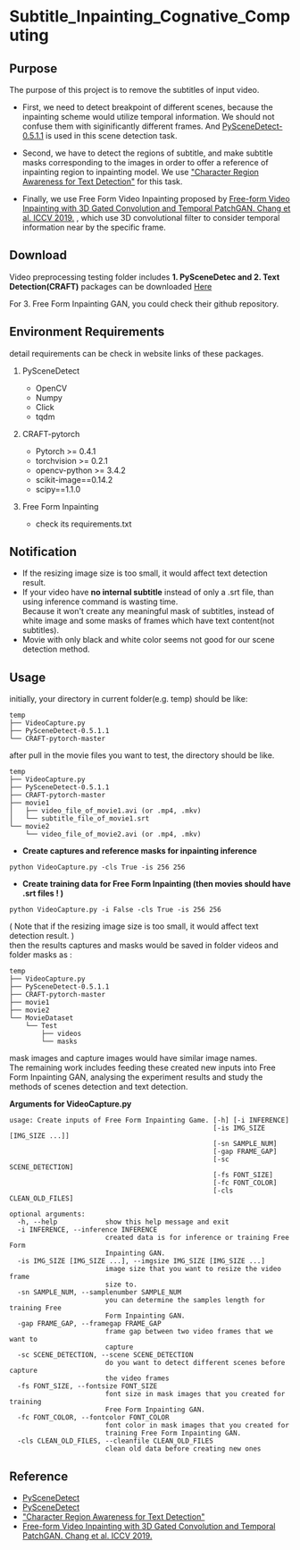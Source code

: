 # Subtitle_Inpainting_Cognative_Computing

## Purpose  
The purpose of this project is to remove the subtitles of input video.  

- First, we need to detect breakpoint of different scenes, because the inpainting scheme would utilize temporal information. We should not confuse them with siginificantly different frames. And [PySceneDetect-0.5.1.1](https://github.com/Breakthrough/PySceneDetect/) is used in this scene detection task.  

- Second, we have to detect the regions of subtitle, and make subtitle masks corresponding to the images in order to offer a reference of inpainting region to inpainting model. We use ["Character Region Awareness for Text Detection"](https://github.com/clovaai/CRAFT-pytorch) for this task.


- Finally, we use Free Form Video Inpainting proposed by [Free-form Video Inpainting with 3D Gated Convolution and Temporal PatchGAN. Chang et al. ICCV 2019.](https://github.com/amjltc295/Free-Form-Video-Inpainting) , which use 3D convolutional filter to consider temporal information near by the specific frame.  

## Download
Video preprocessing testing folder includes **1. PySceneDetec and 2. Text Detection(CRAFT)** packages can be downloaded [Here](https://drive.google.com/open?id=1ln3P9sjMEAL9o6Aanm46poLW6qPID8yO)  
  
For 3. Free Form Inpainting GAN, you could check their github repository.

## Environment Requirements  
detail requirements can be check in website links of these packages.  
1. PySceneDetect
    - OpenCV
    - Numpy
    - Click
    - tqdm

2.  CRAFT-pytorch
    - Pytorch >= 0.4.1
    - torchvision >= 0.2.1
    - opencv-python >= 3.4.2
    - scikit-image==0.14.2
    - scipy==1.1.0
3.  Free Form Inpainting
    - check its requirements.txt  
## Notification  
- If the resizing image size is too small, it would affect text detection result.  
- If your video have **no internal subtitle** instead of only a .srt file, than using inference command is wasting time.  
Because it won't create any meaningful mask of subtitles, instead of white image and some masks of frames which have text content(not subtitles).  
- Movie with only black and white color seems not good for our scene detection method.  

## Usage

initially, your directory in current folder(e.g. temp) should be like:  
```
temp
├── VideoCapture.py
├── PySceneDetect-0.5.1.1
└── CRAFT-pytorch-master
```

after pull in the movie files you want to test, the directory should be like.  

```
temp
├── VideoCapture.py
├── PySceneDetect-0.5.1.1
├── CRAFT-pytorch-master
├── movie1
│   ├── video_file_of_movie1.avi (or .mp4, .mkv)
│   └── subtitle_file_of_movie1.srt
└── movie2
    └── video_file_of_movie2.avi (or .mp4, .mkv)
```

- **Create captures and reference masks for inpainting inference**
```
python VideoCapture.py -cls True -is 256 256
```
- **Create training data for Free Form Inpainting (then movies should have .srt files ! )**
```
python VideoCapture.py -i False -cls True -is 256 256
```
( Note that if the resizing image size is too small, it would affect text detection result. )  
then the results captures and masks would be saved in folder videos and folder masks as :  
```
temp
├── VideoCapture.py
├── PySceneDetect-0.5.1.1
├── CRAFT-pytorch-master
├── movie1
├── movie2
└── MovieDataset
    └── Test
        ├── videos
        └── masks
```
mask images and capture images would have similar image names.  
The remaining work includes feeding these created new inputs into Free Form Inpainting GAN, analysing the experiment results and study the methods of scenes detection and text detection.  


**Arguments for VideoCapture.py**
```
usage: Create inputs of Free Form Inpainting Game. [-h] [-i INFERENCE]
                                                   [-is IMG_SIZE [IMG_SIZE ...]]
                                                   [-sn SAMPLE_NUM]
                                                   [-gap FRAME_GAP]
                                                   [-sc SCENE_DETECTION]
                                                   [-fs FONT_SIZE]
                                                   [-fc FONT_COLOR]
                                                   [-cls CLEAN_OLD_FILES]

optional arguments:
  -h, --help            show this help message and exit
  -i INFERENCE, --inference INFERENCE
                        created data is for inference or training Free Form
                        Inpainting GAN.
  -is IMG_SIZE [IMG_SIZE ...], --imgsize IMG_SIZE [IMG_SIZE ...]
                        image size that you want to resize the video frame
                        size to.
  -sn SAMPLE_NUM, --samplenumber SAMPLE_NUM
                        you can determine the samples length for training Free
                        Form Inpainting GAN.
  -gap FRAME_GAP, --framegap FRAME_GAP
                        frame gap between two video frames that we want to
                        capture
  -sc SCENE_DETECTION, --scene SCENE_DETECTION
                        do you want to detect different scenes before capture
                        the video frames
  -fs FONT_SIZE, --fontsize FONT_SIZE
                        font size in mask images that you created for training
                        Free Form Inpainting GAN.
  -fc FONT_COLOR, --fontcolor FONT_COLOR
                        font color in mask images that you created for
                        training Free Form Inpainting GAN.
  -cls CLEAN_OLD_FILES, --cleanfile CLEAN_OLD_FILES
                        clean old data before creating new ones
```




## Reference
- [PySceneDetect](https://github.com/Breakthrough/PySceneDetect/)
- [PySceneDetect](https://pyscenedetect.readthedocs.io/en/latest/changelog/)
- ["Character Region Awareness for Text Detection"](https://github.com/clovaai/CRAFT-pytorch)
- [Free-form Video Inpainting with 3D Gated Convolution and Temporal PatchGAN. Chang et al. ICCV 2019.](https://github.com/amjltc295/Free-Form-Video-Inpainting)
